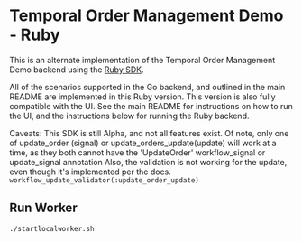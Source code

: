 # Temporal Order Management Demo - Ruby

This is an alternate implementation of the Temporal Order Management Demo backend
using the [Ruby SDK](https://github.com/temporalio/sdk-ruby).

All of the scenarios supported in the Go backend, and outlined in the main README are implemented in
this Ruby version. This version is also fully compatible with the UI. See the main README for
instructions on how to run the UI, and the instructions below for running the Ruby backend.

Caveats: This SDK is still Alpha, and not all features exist. Of note, only one of update_order (signal) or update_orders_update(update) will work at a time, as they both cannot have the 'UpdateOrder' workflow_signal or update_signal annotation
Also, the validation is not working for the update, even though it's implemented per the docs. `workflow_update_validator(:update_order_update)`
## Run Worker

```bash
./startlocalworker.sh
```
